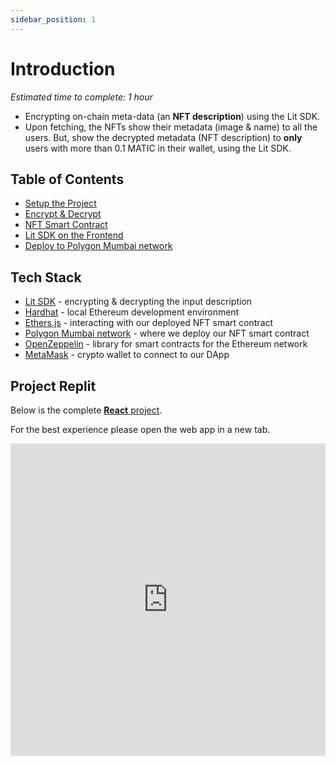```yaml
---
sidebar_position: 1
---
```


# Introduction

_Estimated time to complete: 1 hour_

- Encrypting on-chain meta-data (an **NFT description**) using the Lit SDK.
- Upon fetching, the NFTs show their metadata (image & name) to all the users. But, show the decrypted metadata (NFT description) to **only** users with more than 0.1 MATIC in their wallet, using the Lit SDK.

## Table of Contents

- [Setup the Project](/ToolsAndExamples/SDKExamples/OnchainMetadata/setup)
- [Encrypt & Decrypt](/ToolsAndExamples/SDKExamples/OnchainMetadata/encryptDecrypt)
- [NFT Smart Contract](/ToolsAndExamples/SDKExamples/OnchainMetadata/smartContract)
- [Lit SDK on the Frontend](/ToolsAndExamples/SDKExamples/OnchainMetadata/frontend)
- [Deploy to Polygon Mumbai network](/ToolsAndExamples/SDKExamples/OnchainMetadata/polygonMumbai)

## Tech Stack

- [Lit SDK](/sdk/intro) - encrypting & decrypting the input description
- [Hardhat](https://hardhat.org/) - local Ethereum development environment
- [Ethers.js](https://docs.ethers.io/v5/) - interacting with our deployed NFT smart contract
- [Polygon Mumbai network](https://faucet.polygon.technology/) - where we deploy our NFT smart contract
- [OpenZeppelin](https://www.openzeppelin.com/) - library for smart contracts for the Ethereum network
- [MetaMask](https://metamask.io/) - crypto wallet to connect to our DApp

## Project Replit

Below is the complete [**React** project](https://replit.com/@lit/Encrypt-and-Decrypt-On-chain-NFT-Metadata#encrypt_and_decrypt_on-chain_nft_metadata/src/App.js).

For the best experience please open the web app in a new tab.

<iframe frameborder="0" width="100%" height="500px" className="repls" style={{display: "none"}} src="https://replit.com/@lit/Encrypt-and-Decrypt-On-chain-NFT-Metadata#encrypt_and_decrypt_on-chain_nft_metadata/src/App.js"></iframe>
